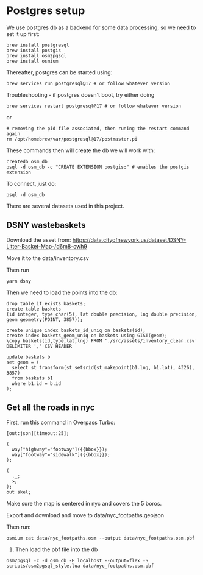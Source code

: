 
# Postgres setup

We use postgres db as a backend for some data processing, so we need to set it up first:
```
brew install postgresql
brew install postgis
brew install osm2pgsql
brew install osmium
```

Thereafter, postgres can be started using:
```
brew services run postgresql@17 # or follow whatever version
```
Troubleshooting - if postgres doesn't boot, try either doing
```
brew services restart postgresql@17 # or follow whatever version

```

or

```
# removing the pid file associated, then runing the restart command again
rm /opt/homebrew/var/postgresql@17/postmaster.pi
```

These commands then will create the db we will work with:
```
createdb osm_db
psql -d osm_db -c "CREATE EXTENSION postgis;" # enables the postgis extension
```

To connect, just do:
```
psql -d osm_db
```



There are several datasets used in this project.


## DSNY wastebaskets

Download the asset from:
https://data.cityofnewyork.us/dataset/DSNY-Litter-Basket-Map-/d6m8-cwh9

Move it to the data/inventory.csv

Then run

```
yarn dsny
```
Then we need to load the points into the db:
```
drop table if exists baskets;
create table baskets
(id integer, type char(5), lat double precision, lng double precision, geom geometry(POINT, 3857));

create unique index baskets_id_uniq on baskets(id);
create index baskets_geom_uniq on baskets using GIST(geom);
\copy baskets(id,type,lat,lng) FROM './src/assets/inventory_clean.csv' DELIMITER ',' CSV HEADER

update baskets b
set geom = (
  select st_transform(st_setsrid(st_makepoint(b1.lng, b1.lat), 4326), 3857)
  from baskets b1
  where b1.id = b.id
);
```


## Get all the roads in nyc

First, run this command in Overpass Turbo:

```
[out:json][timeout:25];

(
  way["highway"="footway"]({{bbox}});
  way["footway"="sidewalk"]({{bbox}});
);

(
  ._;
  >;
);
out skel;
```

Make sure the map is centered in nyc and covers the 5 boros.


Export and download and move to data/nyc_footpaths.geojson

Then run:
```
osmium cat data/nyc_footpaths.osm --output data/nyc_footpaths.osm.pbf

```

1. Then load the pbf file into the db

```
osm2pgsql -c -d osm_db -H localhost --output=flex -S scripts/osm2pgsql_style.lua data/nyc_footpaths.osm.pbf
```

